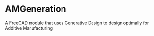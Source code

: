 # AMGeneration
A FreeCAD module that uses Generative Design to design optimally for Additive Manufacturing

